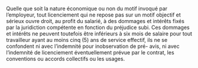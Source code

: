 Quelle que soit la nature économique ou non du motif invoqué par l’employeur, tout licenciement qui ne repose pas sur un motif objectif et sérieux ouvre droit, au profit du salarié, à des dommages et intérêts fixés par la juridiction compétente en fonction du préjudice subi. Ces dommages et intérêts ne peuvent toutefois être inférieurs à six mois de salaire pour tout travailleur ayant au moins cinq (5) ans de service effectif, ils ne se confondent ni avec l’indemnité pour inobservation de pré- avis, ni avec l’indemnité de licenciement éventuellement prévue par le contrat, les conventions ou accords collectifs ou les usages.